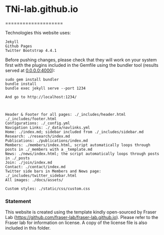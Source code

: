 # TNi-lab.github.io
====================

Technologies this website uses:  

    Jekyll  
    Github Pages  
    Twitter Bootstrap 4.4.1

Before pushing changes, please check that they will work on your system first with the plugins included in the Gemfile using the bundler tool (results served at [0.0.0.0:4000](0.0.0.0:4000)):

    sudo gem install bundler
    bundle install
    bundle exec jekyll serve --port 1234

    And go to http://localhost:1234/



    Header & Footer for all pages: ./_includes/header.html ./_includes/footer.html 
    Configurations: ./_config.yml
    Navigation Links: ./_data/navlinks.yml
    Home: ./index.md; sidebar included from ./_includes/sidebar.md
    Research: ./research/index.md
    Publications: ./publications/index.md
    Members: ./members/index.html, script automatically loops through posts in ./_members with a _template.md
    News: ./news/index.html; the script automatically loops through posts in ./_posts
    Join: ./join/index.md
    Contact: ./contact/index.md
    Twitter side bars in Members and News page: ./_includes/twitter_sidebar.html
    All images: ./docs/assets/

    Custom styles: ./static/css/custom.css


### Statement

This website is created using the template kindly open-sourced by Fraser Lab (https://github.com/fraser-lab/fraser-lab.github.io). Please refer to the Fraser lab for information on license. A copy of the license file is also included in this folder. 